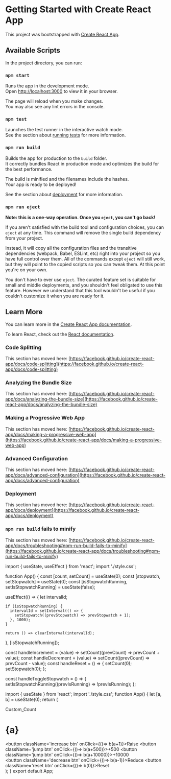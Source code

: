 # Getting Started with Create React App

This project was bootstrapped with [Create React App](https://github.com/facebook/create-react-app).

## Available Scripts

In the project directory, you can run:

### `npm start`

Runs the app in the development mode.\
Open [http://localhost:3000](http://localhost:3000) to view it in your browser.

The page will reload when you make changes.\
You may also see any lint errors in the console.

### `npm test`

Launches the test runner in the interactive watch mode.\
See the section about [running tests](https://facebook.github.io/create-react-app/docs/running-tests) for more information.

### `npm run build`

Builds the app for production to the `build` folder.\
It correctly bundles React in production mode and optimizes the build for the best performance.

The build is minified and the filenames include the hashes.\
Your app is ready to be deployed!

See the section about [deployment](https://facebook.github.io/create-react-app/docs/deployment) for more information.

### `npm run eject`

**Note: this is a one-way operation. Once you `eject`, you can't go back!**

If you aren't satisfied with the build tool and configuration choices, you can `eject` at any time. This command will remove the single build dependency from your project.

Instead, it will copy all the configuration files and the transitive dependencies (webpack, Babel, ESLint, etc) right into your project so you have full control over them. All of the commands except `eject` will still work, but they will point to the copied scripts so you can tweak them. At this point you're on your own.

You don't have to ever use `eject`. The curated feature set is suitable for small and middle deployments, and you shouldn't feel obligated to use this feature. However we understand that this tool wouldn't be useful if you couldn't customize it when you are ready for it.

## Learn More

You can learn more in the [Create React App documentation](https://facebook.github.io/create-react-app/docs/getting-started).

To learn React, check out the [React documentation](https://reactjs.org/).

### Code Splitting

This section has moved here: [https://facebook.github.io/create-react-app/docs/code-splitting](https://facebook.github.io/create-react-app/docs/code-splitting)

### Analyzing the Bundle Size

This section has moved here: [https://facebook.github.io/create-react-app/docs/analyzing-the-bundle-size](https://facebook.github.io/create-react-app/docs/analyzing-the-bundle-size)

### Making a Progressive Web App

This section has moved here: [https://facebook.github.io/create-react-app/docs/making-a-progressive-web-app](https://facebook.github.io/create-react-app/docs/making-a-progressive-web-app)

### Advanced Configuration

This section has moved here: [https://facebook.github.io/create-react-app/docs/advanced-configuration](https://facebook.github.io/create-react-app/docs/advanced-configuration)

### Deployment

This section has moved here: [https://facebook.github.io/create-react-app/docs/deployment](https://facebook.github.io/create-react-app/docs/deployment)

### `npm run build` fails to minify

This section has moved here: [https://facebook.github.io/create-react-app/docs/troubleshooting#npm-run-build-fails-to-minify](https://facebook.github.io/create-react-app/docs/troubleshooting#npm-run-build-fails-to-minify)



import { useState, useEffect } from 'react';
import './style.css';

function App() {
  const [count, setCount] = useState(0);
  const [stopwatch, setStopwatch] = useState(0);
  const [isStopwatchRunning, setIsStopwatchRunning] = useState(false);

  useEffect(() => {
    let intervalId;

    if (isStopwatchRunning) {
      intervalId = setInterval(() => {
        setStopwatch((prevStopwatch) => prevStopwatch + 1);
      }, 1000);
    }

    return () => clearInterval(intervalId);
  }, [isStopwatchRunning]);

  const handleIncrement = (value) => setCount((prevCount) => prevCount + value);
  const handleDecrement = (value) => setCount((prevCount) => prevCount - value);
  const handleReset = () => {
    setCount(0);
    setStopwatch(0);
  };

  const handleToggleStopwatch = () => {
    setIsStopwatchRunning((prevIsRunning) => !prevIsRunning);
  };
<!-- 
  return (
    <div className='count_holder'>
      <p>Custom_Count</p>
      <h1>{count}</h1>
      <div className="btnContainer">
        <button className='increase btn' onClick={() => handleIncrement(1)}>Raise</button>
        <button className='jump btn' onClick={() => handleIncrement(500)}>+500</button>
        <button className='jump btn' onClick={() => handleIncrement(10000)}>+10000</button>
        <div className='btn2'>
          <button className='decrease btn' onClick={() => handleDecrement(1)}>Reduce</button>
          <button className='reset btn' onClick={handleReset}>Reset</button>
        </div>
        <button className='stopwatch btn' onClick={handleToggleStopwatch}>
          {isStopwatchRunning ? 'Stop Stopwatch' : 'Start Stopwatch'}
        </button>
        {isStopwatchRunning && <p>Stopwatch: {stopwatch} seconds</p>}
      </div>
    </div>
  );
}

export default App; -->





import { useState } from 'react';
import './style.css';
function App() {
  let [a, b] = useState(0);
  return (
    <div className='count_holder'>
      <p>Custom_Count</p>
      <h1>{a}</h1>
      <div className="btnContainer">
      <button className='increase btn' onClick={()=> b(a+1)}>Raise</button>
      <button className='jump btn' onClick={()=> b(a+500)}>+500</button>
      <button className='jump btn' onClick={()=> b(a+10000)}>+10000</button>
      <div className='btn2'>
      <button className='decrease btn' onClick={()=> b(a-1)}>Reduce</button>
      <button className='reset btn' onClick={()=> b(0)}>Reset</button>
      </div>
      </div>
    </div>
  );
}
export default App;
